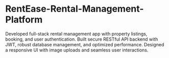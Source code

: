 # RentEase-Rental-Management-Platform
Developed full-stack rental management app with property listings, booking, and user authentication.  Built secure RESTful API backend with JWT, robust database management, and optimized performance.  Designed a responsive UI with image uploads and seamless user interactions.
